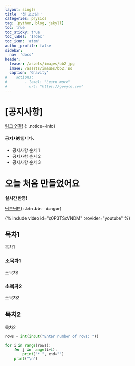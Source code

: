 ```yaml
---
layout: single
title: '첫 포스팅!'
categories: physics
tag: [python, blog, jekyll]
toc: true
toc_sticky: true
toc_label: 'Index'
toc_icon: 'atom'
author_profile: false
sidebar:
  nav: 'docs'
header:
  teaser: /assets/images/bb2.jpg
  image: /assets/images/bb2.jpg
  caption: 'Gravity'
#    actions:
#        - label: "Learn more"
#          url: "https://google.com"
---
```


# [공지사항]

[링크 연결!](https://mmistakes.github.io/minimal-mistakes/docs/)
{: .notice--info}

<div class="notice--success">
<h4>공지사항입니다.</h4>
<ul>
    <li>공지사항 순서 1</li>
    <li>공지사항 순서 2</li>
    <li>공지사항 순서 3</li>
</ul>
</div>

# 오늘 처음 만들었어요

**실시간 반영!**

[버튼버튼](https://google.com){: .btn .btn--danger}

{% include video id="q0P3TSoVNDM" provider="youtube" %}

## 목차1

목차1

### 소목차1

소목차1

### 소목차2

소목차2

## 목차2

목차2

```python
rows = int(input("Enter number of rows: "))

for i in range(rows):
    for j in range(i+1):
        print("* ", end="")
    print("\n")
```
